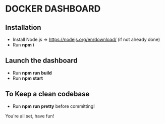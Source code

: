 # DOCKER DASHBOARD

## Installation

-   Install Node.js => https://nodejs.org/en/download/ (if not already done)
-   Run **npm i**

## Launch the dashboard

-   Run **npm run build**
-   Run **npm start**

## To Keep a clean codebase

-   Run **npm run pretty** before committing!

You're all set, have fun!
